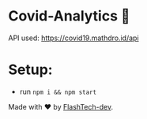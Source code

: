 # Covid-Analytics :1st_place_medal:


API used: https://covid19.mathdro.id/api

# Setup:
- run ```npm i && npm start```


Made with :heart: by [FlashTech-dev](https://github.com/FlashTech-dev). 
